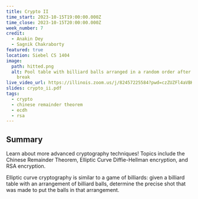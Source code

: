 ```yaml
---
title: Crypto II
time_start: 2023-10-15T19:00:00.000Z
time_close: 2023-10-15T20:00:00.000Z
week_number: 7
credit:
  - Anakin Dey
  - Sagnik Chakraborty
featured: true
location: Siebel CS 1404
image:
  path: hitted.png
  alt: Pool table with billiard balls arranged in a random order after a single
    break
live_video_url: https://illinois.zoom.us/j/82457225584?pwd=czZUZFl4aVBKN3Y4KzRvbHZOaDg4QT09
slides: crypto_ii.pdf
tags:
  - crypto
  - chinese remainder theorem
  - ecdh
  - rsa
---
```

## Summary

Learn about more advanced cryptography techniques! Topics include the Chinese Remainder Theorem, Elliptic Curve Diffie-Hellman encryption, and RSA encryption.

Elliptic curve cryptography is similar to a game of billiards: given a billiard table with an arrangement of billiard balls, determine the precise shot that was made to put the balls in that arrangement.